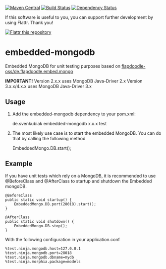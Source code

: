 [![Maven Central](https://maven-badges.herokuapp.com/maven-central/de.svenkubiak/embedded-mongodb/badge.svg)](https://maven-badges.herokuapp.com/maven-central/de.svenkubiak/embedded-mongodb)
[![Build Status](https://secure.travis-ci.org/svenkubiak/embedded-mongodb.png?branch=master)](http://travis-ci.org/svenkubiak/embedded-mongodb)
[![Dependency Status](https://www.versioneye.com/user/projects/54dcb9b3c1bbbda0130003fc/badge.svg?style=flat)](https://www.versioneye.com/user/projects/54dcb9b3c1bbbda0130003fc)

If this software is useful to you, you can support further development by using Flattr. Thank you!

[![Flattr this repository](http://api.flattr.com/button/flattr-badge-large.png)](https://flattr.com/submit/auto?user_id=svenkubiak&url=https://github.com/svenkubiak/embedded-mongodb&title=embedded-mongodb&language=en&tags=github&category=software)


embedded-mongodb
================

Embedded MongoDB for unit testing purposes based on [flapdoodle-oss/de.flapdoodle.embed.mongo][1]

**IMPORTANT!**
Version 2.x.x uses MongoDB Java-Driver 2.x
Version 3.x.x/4.x.x uses MongoDB Java-Driver 3.x

Usage
------------------

1) Add the embedded-mongodb dependency to your pom.xml:

    <dependency>
        <groupId>de.svenkubiak</groupId>
        <artifactId>embedded-mongodb</artifactId>
        <version>x.x.x</version>
        <scope>test</scope>
    </dependency>

2) The most likely use case is to start the embedded MongoDB. You can do that by calling the following method

	EmbeddedMongo.DB.start();
	
	
Example
------------------

If you have unit tests which rely on a MongoDB, it is recommended to use @BeforeClass and @AfterClass to startup and shutdown the Embedded mongoDB.

	@BeforeClass
	public static void startup() {
		EmbeddedMongo.DB.port(28018).start();
	}

	@AfterClass
	public static void shutdown() {
		EmbeddedMongo.DB.stop();
	}
	
With the following configuration in your application.conf

	%test.ninja.mongodb.host=127.0.0.1
	%test.ninja.mongodb.port=28018
	%test.ninja.mongodb.dbname=mydb
	%test.ninja.morphia.package=models


[1]: https://github.com/flapdoodle-oss/de.flapdoodle.embed.mongo
